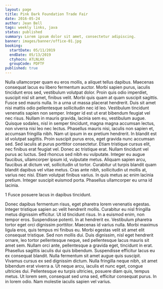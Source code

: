 ```yaml
---
layout: page
title: Pink Dark Foundation Trade Fair
date: 2016-05-24
author: Jean Bell
tags: weekly links, java
status: published
summary: Lorem ipsum dolor sit amet, consectetur adipiscing.
banner: images/banner/office-01.jpg
booking:
  startDate: 05/11/2019
  endDate: 05/13/2019
  ctyhocn: ATLNLHX
  groupCode: PDFTF
published: true
---
```

Nulla ullamcorper quam eu eros mollis, a aliquet tellus dapibus. Maecenas consequat lacus eu libero fermentum auctor. Morbi sapien purus, iaculis tincidunt eros sed, vestibulum volutpat dolor. Proin quis odio imperdiet, suscipit nisl sit amet, finibus velit. Morbi quis quam at quam suscipit sagittis. Fusce sed mauris nulla. In a urna ut massa placerat hendrerit. Duis sit amet nisi mattis odio pellentesque sollicitudin nec id leo. Vestibulum tincidunt venenatis sapien non semper. Integer id est ut erat bibendum feugiat vel nec risus. Nullam in mauris gravida, lacinia sem eu, vestibulum augue. Quisque sodales, nisl in semper tincidunt, magna magna accumsan lectus, non viverra nisi leo nec lectus. Phasellus mauris nisi, iaculis non sapien et, accumsan fringilla nibh. Nam ut ipsum in ex pretium hendrerit.
In blandit est id volutpat sagittis. Proin suscipit purus eros, eget gravida nunc accumsan sed. Sed iaculis at purus porttitor consectetur. Etiam tristique cursus elit, nec finibus erat feugiat vel. Donec ac tristique erat. Nullam tincidunt vel purus ac luctus. Sed rhoncus sed nibh eu vulputate. Integer eu augue faucibus, ullamcorper ipsum id, vulputate metus. Aliquam sapien arcu, faucibus at dictum vel, sollicitudin ut tortor. Curabitur ut turpis blandit quam blandit dapibus vel vitae metus. Cras ante nibh, sollicitudin ut mollis at, varius nec nisi. Etiam volutpat finibus varius. In quis metus ac enim lacinia pretium. Integer suscipit euismod porta. Phasellus ullamcorper eu urna id lacinia.

1 Fusce posuere lacus in dapibus tincidunt.

Donec dapibus fermentum risus, eget pharetra lorem venenatis egestas. Integer tristique sapien ac velit hendrerit mollis. Curabitur eu nisl fringilla metus dignissim efficitur. Ut id tincidunt risus. In a euismod enim, non tempor eros. Suspendisse potenti. In at hendrerit ex. Vestibulum pharetra tortor eget orci dignissim porttitor. Maecenas id varius nulla. Morbi maximus ligula eros, quis tempus mi finibus eu. Morbi egestas velit sit amet elit consequat tristique. Sed non mollis dui. Duis dignissim, nisl eget hendrerit ornare, leo tortor pellentesque neque, sed pellentesque lacus mauris sit amet sem. Nullam orci ante, pellentesque a gravida eget, tincidunt in erat.
Phasellus sagittis iaculis dui quis bibendum. Suspendisse efficitur lacus eu ex consequat blandit. Nulla fermentum sit amet augue quis suscipit. Vivamus cursus ex sed dignissim dictum. Nulla fringilla neque nibh, sit amet bibendum erat viverra a. Ut neque arcu, iaculis et nunc eget, congue ultricies dui. Pellentesque eu turpis ultricies, posuere diam quis, tempus metus. Ut lorem sem, consequat sed urna sed, efficitur consequat purus. In in lorem odio. Nam molestie iaculis sapien vel varius.
